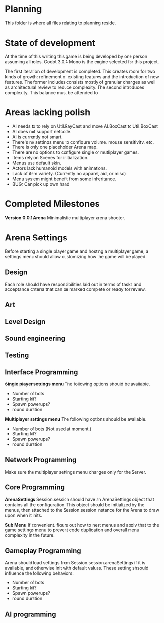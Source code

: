# Planning

This folder is where all files relating to planning reside.

# State of development

At the time of this writing this game is being developed by
one person assuming all roles. Godot 3.0.4 Mono is the engine selected 
for this project.

The first iteration of development is completed. This creates room for
two kinds of growth: refinement of existing features and the introduction
of new features. The former includes consists mostly of granular changes
as well as architectural review to reduce complexity. The second introduces
complexity. This balance must be attended to 

# Areas lacking polish
- AI needs to to rely on Util.RayCast and move AI.BoxCast to Util.BoxCast
- AI does not support netcode.
- AI is currently not smart.
- There's no settings menu to configure volume, mouse sensitivity, etc.
- There is only one placeholder Arena map.
- There are no options to configure single or mutliplayer games.
- Items rely on Scenes for initialization.
- Menus use default skin.
- Actors lack humanoid models with animations.
- Lack of item variety. (Currently no apparel, aid, or misc)
- Menu system might benefit from some inheritance.
- BUG: Can pick up own hand

# Completed Milestones

**Version 0.0.1 Arena**
Minimalistic multiplayer arena shooter.

# Arena Settings

Before starting a single player game and hosting a multiplayer game, a settings menu
should allow customizing how the game will be played. 

## Design
Each role should have responsibilities laid out in terms of tasks and acceptance
criteria that can be marked complete or ready for review.

## Art

## Level Design

## Sound engineering

## Testing

## Interface Programming
**Single player settings menu**
The following options should be available.
- Number of bots
- Starting kit?
- Spawn powerups?
- round duration

**Multiplayer settings menu**
The following options should be available.
- Number of bots (Not used at moment.)
- Starting kit?
- Spawn powerups?
- round duration

## Network Programming
Make sure the multiplayer settings menu changes only for the Server.

## Core Programming

**ArenaSettings**
Session.session should have an ArenaSettings object that contains all the 
configuration. This object should be initialized by the menus, then
attached to the Session.session instance for the Arena to draw upon when it inits.

**Sub Menu**
If convenient, figure out how to nest menus and apply that to the game settings menu
to prevent code duplication and overall menu complexity in the future.

## Gameplay Programming

Arena should load settings from Session.session.arenaSettings if it is available, 
and otherwise init with default values. These setting shsould influence the following
behaviors:
- Number of bots
- Starting kit?
- Spawn powerups?
- round duration

## AI programming
